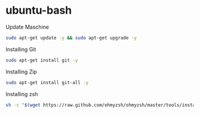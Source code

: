 # ubuntu-bash

Update Maschine

```bash
sudo apt-get update -y && sudo apt-get upgrade -y
```

Installing Git

```bash 
sudo apt-get install git -y
```

Installing Zip

```bash
sudo apt-get install git-all -y
```

Installing zsh

```bash
sh -c "$(wget https://raw.github.com/ohmyzsh/ohmyzsh/master/tools/install.sh -O -)"
```

